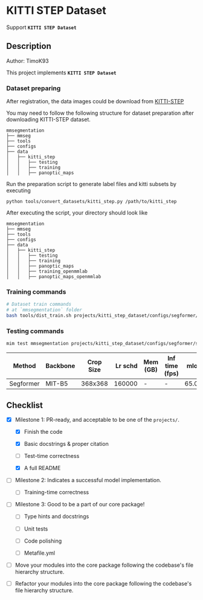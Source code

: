 # KITTI STEP Dataset

Support **`KITTI STEP Dataset`**

## Description

Author: TimoK93

This project implements **`KITTI STEP Dataset`**

### Dataset preparing

After registration, the data images could be download from [KITTI-STEP](http://www.cvlibs.net/datasets/kitti/eval_step.php)

You may need to follow the following structure for dataset preparation after downloading KITTI-STEP dataset.

```
mmsegmentation
├── mmseg
├── tools
├── configs
├── data
│   ├── kitti_step
│   │   ├── testing
│   │   ├── training
│   │   ├── panoptic_maps
```

Run the preparation script to generate label files and kitti subsets by executing

```shell
python tools/convert_datasets/kitti_step.py /path/to/kitti_step
```

After executing the script, your directory should look like

```
mmsegmentation
├── mmseg
├── tools
├── configs
├── data
│   ├── kitti_step
│   │   ├── testing
│   │   ├── training
│   │   ├── panoptic_maps
│   │   ├── training_openmmlab
│   │   ├── panoptic_maps_openmmlab
```

### Training commands

```bash
# Dataset train commands
# at `mmsegmentation` folder
bash tools/dist_train.sh projects/kitti_step_dataset/configs/segformer/segformer_mit-b5_368x368_160k_kittistep.py 8
```

### Testing commands

```bash
mim test mmsegmentation projects/kitti_step_dataset/configs/segformer/segformer_mit-b5_368x368_160k_kittistep.py --work-dir work_dirs/segformer_mit-b5_368x368_160k_kittistep --checkpoint ${CHECKPOINT_PATH} --eval mIoU
```

| Method    | Backbone | Crop Size | Lr schd | Mem (GB) | Inf time (fps) |  mIoU | mIoU(ms+flip) | config                                                                 | model                                                                                                                                                                              | log                                                                                                                                                                          |
| --------- | -------- | --------- | ------: | -------- | -------------- | ----: | ------------: | ---------------------------------------------------------------------- | ---------------------------------------------------------------------------------------------------------------------------------------------------------------------------------- | ---------------------------------------------------------------------------------------------------------------------------------------------------------------------------- |
| Segformer | MIT-B5   | 368x368   |  160000 | -        | -              | 65.05 |             - | [config](configs/segformer/segformer_mit-b5_368x368_160k_kittistep.py) | [model](https://download.openmmlab.com/mmsegmentation/v0.5/segformer/segformer_mit-b5_368x368_160k_kittistep/segformer_mit-b5_368x368_160k_kittistep_20230506_103002-20797496.pth) | [log](https://download.openmmlab.com/mmsegmentation/v0.5/segformer/segformer_mit-b5_368x368_160k_kittistep/segformer_mit-b5_368x368_160k_kittistep_20230506_103002.log.json) |

## Checklist

- [x] Milestone 1: PR-ready, and acceptable to be one of the `projects/`.

  - [x] Finish the code

  - [x] Basic docstrings & proper citation

  - [ ] Test-time correctness

  - [x] A full README

- [ ] Milestone 2: Indicates a successful model implementation.

  - [ ] Training-time correctness

- [ ] Milestone 3: Good to be a part of our core package!

  - [ ] Type hints and docstrings

  - [ ] Unit tests

  - [ ] Code polishing

  - [ ] Metafile.yml

- [ ] Move your modules into the core package following the codebase's file hierarchy structure.

- [ ] Refactor your modules into the core package following the codebase's file hierarchy structure.
